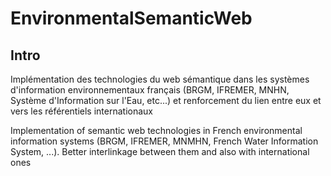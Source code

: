 # EnvironmentalSemanticWeb

## Intro
Implémentation des technologies du web sémantique dans les systèmes d'information environnementaux français (BRGM, IFREMER, MNHN, Système d'Information sur l'Eau, etc...) et renforcement du lien entre eux et vers les référentiels internationaux

Implementation of semantic web technologies in French environmental information systems (BRGM, IFREMER, MNMHN, French Water Information System, ...). Better interlinkage between them and also with international ones
